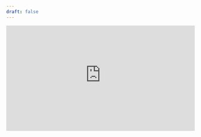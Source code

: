 ```yaml
---
draft: false
---
```



<div style="text-align: center;">
   <div style="max-width: 100%; overflow: hidden;">
       <div style="position: relative; padding-bottom: 56.25%; /* 16:9 aspect ratio */ height: 0; overflow: hidden;">
            <iframe src="https://form.victorianobennett.wedding/www/rsvp/" style="border: none; position: absolute; top: 0; left: 0; width: 100%; height: 100%;" scrolling="no" frameborder="0" allowfullscreen></iframe>
       </div>
   </div>
</div>




